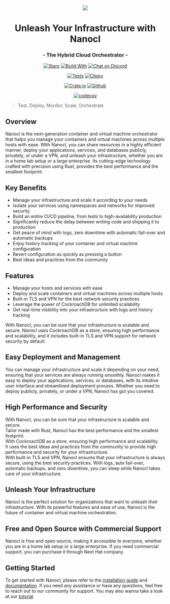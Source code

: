 <div align="center">
  <img src="https://download.next-hat.com/ressources/images/logo.png" >
  <h1>Unleash Your Infrastructure with Nanocl</h1>
  <h3>- The Hybrid Cloud Orchestrator -</h3>
  <p>

  [![Stars](https://img.shields.io/github/stars/nxthat/nanocl?label=%E2%AD%90%20stars%20%E2%AD%90)](https://github.com/nxthat/nanocl)
  [![Build With](https://img.shields.io/badge/built_with-Rust-dca282.svg?style=flat)](https://github.com/nxthat/nanocl)
  [![Chat on Discord](https://img.shields.io/discord/1011267493114949693?label=chat&logo=discord&style=flat)](https://discord.gg/WV4Aac8uZg)

  </p>

  <p>

  [![Tests](https://github.com/nxthat/nanocl/actions/workflows/tests.yml/badge.svg)](https://github.com/nxthat/nanocl/actions/workflows/tests.yml)
  [![Clippy](https://github.com/nxthat/nanocl/actions/workflows/clippy.yml/badge.svg)](https://github.com/nxthat/nanocl/actions/workflows/clippy.yml)

  </p>

  <p>

  [![Crate.io](https://img.shields.io/crates/v/nanocl?style=flat)](https://crates.io/crates/nanocl)
  [![Github](https://img.shields.io/github/v/release/nxthat/nanocl?style=flat)](https://github.com/nxthat/nanocl/releases/latest)

  </p>

  <p>

  [![codecov](https://codecov.io/gh/nxthat/nanocl/branch/nightly/graph/badge.svg?token=4I60HOW6HM)](https://codecov.io/gh/nxthat/nanocl)

  </p>

</div>

<blockquote class="tags">
 <span id="nxtmdoc-meta-keywords">
   Test, Deploy, Monitor, Scale, Orchestrate
 </span>
</blockquote>

## Overview

Nanocl is the next-generation container and virtual machine orchestrator that helps you manage your containers and virtual machines across multiple hosts with ease.
With Nanocl, you can share resources in a highly efficient manner, deploy your applications, services, and databases publicly, privately, or under a VPN, and unleash your infrastructure, whether you are in a home lab setup or a large enterprise.
Its cutting-edge technology crafted with precision using Rust, provides the best performance and the smallest footprint.

## Key Benefits

* Manage your infrastructure and scale it according to your needs
* Isolate your services using namespaces and networks for improved security
* Build an entire CI/CD pipeline, from tests to high-availability production
* Significantly reduce the delay between writing code and shipping it to production
* Get peace of mind with logs, zero downtime with automatic fail-over and automatic backups
* Enjoy history tracking of your container and virtual machine configuration
* Revert configuration as quickly as pressing a button
* Best ideas and practices from the community

## Features

* Manage your hosts and services with ease
* Deploy and scale containers and virtual machines across multiple hosts
* Built-in TLS and VPN for the best network security practices
* Leverage the power of CockroachDB for unlimited scalability
* Get real-time visibility into your infrastructure with logs and history tracking


With Nanocl, you can be sure that your infrastructure is scalable and secure. Nanocl uses CockroachDB as a store, ensuring high performance and scalability, and it includes built-in TLS and VPN support for network security by default.

## Easy Deployment and Management

You can manage your infrastructure and scale it depending on your need, ensuring that your services are always running smoothly.
Nanocl makes it easy to deploy your applications, services, or databases, with its intuitive user interface and streamlined deployment process. Whether you need to deploy publicly, privately, or under a VPN, Nanocl has got you covered.


## High Performance and Security

With Nanocl, you can be sure that your infrastructure is scalable and secure.</br>
Tailor made with Rust, Nanocl has the best performance and the smallest footprint.</br>
With CockroachDB as a store, ensuring high performance and scalability.</br>
It uses the best ideas and practices from the community to provide high performance and security for your infrastructure.</br>
With built-in TLS and VPN, Nanocl ensures that your infrastructure is always secure, using the best security practices. With logs, auto fail-over, automatic backups, and zero downtime, you can sleep while Nanocl takes care of your infrastructure.

## Unleash Your Infrastructure

Nanocl is the perfect solution for organizations that want to unleash their infrastructure. With its powerful features and ease of use, Nanocl is the future of container and virtual machine orchestration.

## Free and Open Source with Commercial Support

Nanocl is free and open source, making it accessible to everyone, whether you are in a home lab setup or a large enterprise. If you need commercial support, you can purchase it through Next Hat company.

## Getting Started

To get started with Nanocl, please refer to the [installation guide](https://docs.next-hat.com/docs/setups/nanocl) and [documentation](https://docs.next-hat.com/docs/references/nanocl/cli). If you need any assistance or have any questions, feel free to reach out to our community for support.
You may also wanna take a look at our [tutorial](https://docs.next-hat.com/docs/guides/nanocl/get-started)

